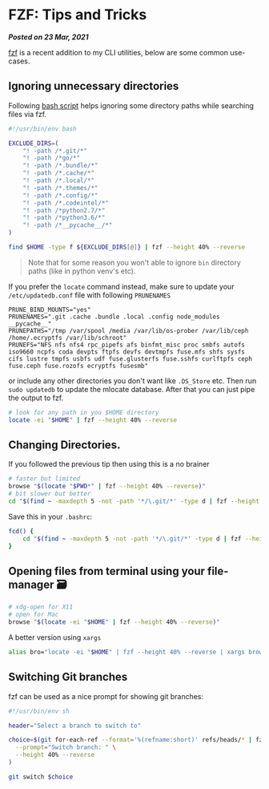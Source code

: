 # FZF: Tips and Tricks
**_Posted on 23 Mar, 2021_** 

[fzf](https://github.com/junegunn/fzf) is a recent addition to my CLI utilities, below are some common use-cases.

## Ignoring unnecessary directories

Following [bash script](https://github.com/Bhupesh-V/.Varshney/blob/master/scripts/xfi) helps ignoring some directory paths while searching files via fzf.

```bash
#!/usr/bin/env bash

EXCLUDE_DIRS=(
    "! -path /*.git/*"
    "! -path /*go/*"
    "! -path /*.bundle/*"
    "! -path /*.cache/*"
    "! -path /*.local/*"
    "! -path /*.themes/*"
    "! -path /*.config/*"
    "! -path /*.codeintel/*"
    "! -path /*python2.7/*"
    "! -path /*python3.6/*"
    "! -path /*__pycache__/*"
)

find $HOME -type f ${EXCLUDE_DIRS[@]} | fzf --height 40% --reverse
```

> Note that for some reason you won't able to ignore `bin` directory paths (like in python venv's etc).

If you prefer the `locate` command instead, make sure to update your `/etc/updatedb.conf` file with following `PRUNENAMES`
```
PRUNE_BIND_MOUNTS="yes"
PRUNENAMES=".git .cache .bundle .local .config node_modules __pycache__"
PRUNEPATHS="/tmp /var/spool /media /var/lib/os-prober /var/lib/ceph /home/.ecryptfs /var/lib/schroot"
PRUNEFS="NFS nfs nfs4 rpc_pipefs afs binfmt_misc proc smbfs autofs iso9660 ncpfs coda devpts ftpfs devfs devtmpfs fuse.mfs shfs sysfs cifs lustre tmpfs usbfs udf fuse.glusterfs fuse.sshfs curlftpfs ceph fuse.ceph fuse.rozofs ecryptfs fusesmb"
```

or include any other directories you don't want like `.DS_Store` etc.
Then run `sudo updatedb` to update the mlocate database. After that you can just pipe the output to fzf.

```bash
# look for any path in you $HOME directory
locate -ei "$HOME" | fzf --height 40% --reverse
```

## Changing Directories.

If you followed the previous tip then using this is a no brainer

```bash
# faster but limited
browse "$(locate "$PWD*" | fzf --height 40% --reverse)"
# bit slower but better
cd "$(find ~ -maxdepth 5 -not -path '*/\.git/*' -type d | fzf --height 40% --reverse)"
```

Save this in your `.bashrc`:
```bash
fcd() {
    cd "$(find ~ -maxdepth 5 -not -path '*/\.git/*' -type d | fzf --height 40% --reverse)"
}
```

## Opening files from terminal using your file-manager 🗃️

```bash
# xdg-open for X11
# open for Mac
browse "$(locate -ei "$HOME" | fzf --height 40% --reverse)"
```

A better version using `xargs`

```bash
alias bro="locate -ei "$HOME" | fzf --height 40% --reverse | xargs browse 2>/dev/null"
```

## Switching Git branches

fzf can be used as a nice prompt for showing git branches:

```bash
#!/usr/bin/env sh

header="Select a branch to switch to"

choice=$(git for-each-ref --format='%(refname:short)' refs/heads/* | fzf \
  --prompt="Switch branch: " \
  --height 40% --reverse
)

git switch $choice
```
